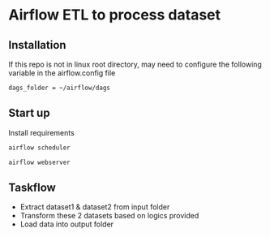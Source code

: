 # Airflow ETL to process dataset


## Installation

If this repo is not in linux root directory, may need to configure the following variable in the airflow.config file
```bash
dags_folder = ~/airflow/dags
```

## Start up
Install requirements
```bash
airflow scheduler
```
```bash
airflow webserver
```

## Taskflow
- Extract dataset1 & dataset2 from input folder
- Transform these 2 datasets based on logics provided
- Load data into output folder
